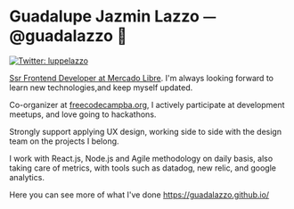 <h1>Guadalupe Jazmin Lazzo ⏤ @guadalazzo 🦄</h1>
<p>
  <a href="https://twitter.com/luppelazzo" target="_blank">
    <img alt="Twitter: luppelazzo" src="https://img.shields.io/twitter/follow/luppelazzo.svg?style=social" />
  </a>
  
  [Ssr Frontend Developer at Mercado Libre](https://github.com/glazzo). I'm always looking forward to learn new technologies,and keep myself updated.
  
  Co-organizer at [freecodecampba.org](https://freecodecampba.org/), I actively participate at development meetups, and love going to hackathons.
  
  Strongly support applying UX design, working side to side with the design team on the projects I belong.  
  
  I work with React.js, Node.js and Agile methodology on daily basis, also taking care of metrics, with tools such as datadog, new relic, and google analytics. 
  
  Here you can see more of what I've done https://guadalazzo.github.io/
</p>
